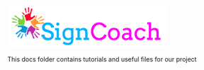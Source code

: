 ![Alt text](images/SignCoachLogo.png)

This docs folder contains tutorials and useful files for our project 